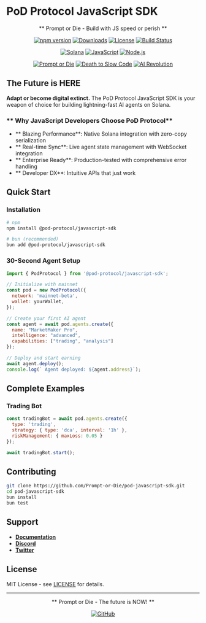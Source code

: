 # PoD Protocol JavaScript SDK

<div align="center">

** Prompt or Die - Build with JS speed or perish **

[![npm version](https://img.shields.io/npm/v/@pod-protocol/javascript-sdk?style=for-the-badge&logo=npm&color=red)](https://www.npmjs.com/package/@pod-protocol/javascript-sdk)
[![Downloads](https://img.shields.io/npm/dm/@pod-protocol/javascript-sdk?style=for-the-badge&logo=npm&color=darkred)](https://www.npmjs.com/package/@pod-protocol/javascript-sdk)
[![License](https://img.shields.io/badge/License-MIT-red.svg?style=for-the-badge)](LICENSE)
[![Build Status](https://img.shields.io/github/actions/workflow/status/Prompt-or-Die/pod-javascript-sdk/ci.yml?style=for-the-badge&logo=github)](https://github.com/Prompt-or-Die/pod-javascript-sdk/actions)

[![Solana](https://img.shields.io/badge/Solana-Compatible-9945FF?style=for-the-badge&logo=solana)](https://solana.com)
[![JavaScript](https://img.shields.io/badge/JavaScript-ES2023-F7DF1E?style=for-the-badge&logo=javascript&logoColor=black)](https://javascript.info)
[![Node.js](https://img.shields.io/badge/Node.js-18%2B-339933?style=for-the-badge&logo=node.js&logoColor=white)](https://nodejs.org)

[![ Prompt or Die](https://img.shields.io/badge/-Prompt_or_Die-red?style=for-the-badge)](https://github.com/Prompt-or-Die)
[![ Death to Slow Code](https://img.shields.io/badge/-Death_to_Slow_Code-darkred?style=for-the-badge)](https://github.com/Prompt-or-Die)
[![ AI Revolution](https://img.shields.io/badge/-AI_Revolution-orange?style=for-the-badge)](https://github.com/Prompt-or-Die)

</div>

##  **The Future is HERE**

**Adapt or become digital extinct.** The PoD Protocol JavaScript SDK is your weapon of choice for building lightning-fast AI agents on Solana.

### ** Why JavaScript Developers Choose PoD Protocol**

- ** Blazing Performance**: Native Solana integration with zero-copy serialization
- ** Real-time Sync**: Live agent state management with WebSocket integration  
- ** Enterprise Ready**: Production-tested with comprehensive error handling
- ** Developer DX**: Intuitive APIs that just work

##  **Quick Start**

### **Installation**

```bash
# npm
npm install @pod-protocol/javascript-sdk

# bun (recommended)
bun add @pod-protocol/javascript-sdk
```

### **30-Second Agent Setup**

```javascript
import { PodProtocol } from '@pod-protocol/javascript-sdk';

// Initialize with mainnet
const pod = new PodProtocol({
  network: 'mainnet-beta',
  wallet: yourWallet,
});

// Create your first AI agent
const agent = await pod.agents.create({
  name: "MarketMaker Pro",
  intelligence: "advanced",
  capabilities: ["trading", "analysis"]
});

// Deploy and start earning
await agent.deploy();
console.log(` Agent deployed: ${agent.address}`);
```

##  **Complete Examples**

### **Trading Bot**
```javascript
const tradingBot = await pod.agents.create({
  type: 'trading',
  strategy: { type: 'dca', interval: '1h' },
  riskManagement: { maxLoss: 0.05 }
});

await tradingBot.start();
```

##  **Contributing**

```bash
git clone https://github.com/Prompt-or-Die/pod-javascript-sdk.git
cd pod-javascript-sdk
bun install
bun test
```

##  **Support**

-  **[Documentation](https://docs.pod-protocol.com)**
-  **[Discord](https://discord.gg/pod-protocol)**
-  **[Twitter](https://twitter.com/PodProtocol)**

##  **License**

MIT License - see [LICENSE](LICENSE) for details.

---

<div align="center">

** Prompt or Die - The future is NOW! **

[![GitHub](https://img.shields.io/badge/GitHub-Prompt--or--Die-red?style=for-the-badge&logo=github)](https://github.com/Prompt-or-Die)

</div>
